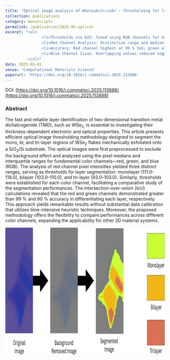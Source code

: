 ```yaml
---
title: "Optical image analysis of WSe<sub>2</sub> − thresholding for layer detection"
collection: publications
category: manuscripts
permalink: /publication/2025-05-optical
excerpt: "<ul>
                <li>Thresholds via GUI: Tuned using RGB channels for different WSe<sub>2</sub> flake layers.</li>
                <li>Red Channel Analysis: Distinctive range and median values noted.</li>
                <li>Accuracy: Red channel highest at 99 % IoU; green also strong at 94 %.</li>
                <li>Blue Channel Issue: Overlapping values reduced segmentation effectiveness.</li>
          </ul>"
date: 2025-05-01
venue: 'Computational Materials Science'
paperurl: 'https://doi.org/10.1016/j.commatsci.2025.113888'
---
```

DOI: [https://doi.org/10.1016/j.commatsci.2025.113888](https://doi.org/10.1016/j.commatsci.2025.113888)

### Abstract
The fast and reliable layer identification of two-dimensional transition metal dichalcogenide (TMD), such as WSe<sub>2,</sub> is essential to investigating their thickness-dependent electronic and optical properties. This article presents efficient optical image thresholding methodology designed to segment the mono, bi, and tri-layer regions of WSe<sub>2</sub> flakes mechanically exfoliated onto a SiO<sub>2</sub>/Si substrate. The optical images were first preprocessed to exclude the background effect and analyzed using the pixel medians and interquartile ranges for fundamental color channels—red, green, and blue (RGB). The analysis of red channel pixel intensities yielded three distinct ranges, serving as thresholds for layer segmentation: monolayer (111.0–118.0), bilayer (103.0–110.0), and tri-layer (93.0–103.0). Similarly, thresholds were established for each color channel, facilitating a comparative study of the segmentation performances. The intersection-over-union $(IoU)$ calculations revealed that the red and green channels demonstrated greater than 99 % and 90 % accuracy in differentiating each layer, respectively. This approach yields remarkable results without substantial data calibration that utilizes time-intensive heuristic techniques. Moreover, the proposed methodology offers the flexibility to compare performances across different color channels, expanding the applicability for other 2D material systems.  

<img src="/images/graphical-abstracts/optical-2025-05.png" width="600px" height="400px">

